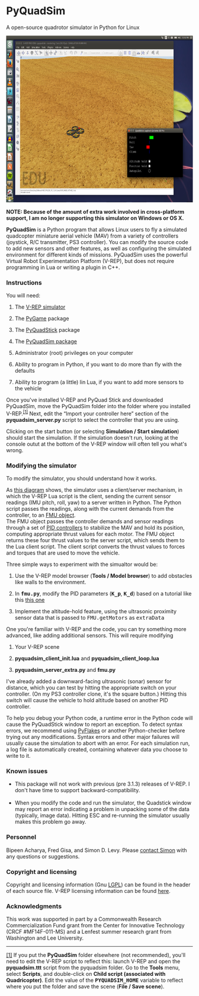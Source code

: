 PyQuadSim
=========

A open-source quadrotor simulator in Python for Linux

<img src="pyquadsim.png" height="450">

<p>

<b>NOTE: Because of the amount of extra work involved in cross-platform support,
I am no longer supporting this simulator on Windows or OS X.</b>

<b>PyQuadSim</b> is a Python program that allows Linux users to fly a simulated quadcopter miniature aerial vehicle 
(MAV) from a variety of controllers (joystick, R/C transmitter, PS3
controller). You can modify the source code to add new sensors and other
features, as well as configuring the simulated environment for different kinds
of missions.  PyQuadSim uses the powerful Virtual Robot Experimentation
Platform (V-REP), but does not require programming in Lua or writing a plugin
in C++.  

<h3>Instructions</h3>

You will need:

<ol>
<li>The <a href="http://www.coppeliarobotics.com/downloads.html">V-REP simulator</a>
<p><li> The <a href="http://www.pygame.org/news.html">PyGame</a> package
<p><li> The <a href="http://home.wlu.edu/~levys/software/pyquadstick/">PyQuadStick</a> package
<p><li> The <a href="https://github.com/simondlevy/PyQuadSim">PyQuadSim package</a>
<p><li> Administrator (root) privileges on your computer
<p><li> Ability to program in Python, if you want to do more than fly with the defaults
<p><li> Ability to program (a little) lin Lua, if you want to add more sensors to the vehicle
</ol>

Once you've installed V-REP and PyQuad Stick and downloaded PyQuadSim, move the PyQuadSim folder into 
the folder where you installed V-REP.<sup><a href="#fn1" id="r1">[1]</a></sup> Next, edit the 
&ldquo;Import your controller here&rdquo; section of the
<b>pyquadsim_server.py</b> script to select the controller that you are using.  

Clicking on the start button (or selecting <b>Simulation / Start simulation</b>) should start the simulation.
If the simulation doesn't run, looking at the console outut at the bottom of the V-REP window will often tell 
you what's wrong. 

<h3>Modifying the simulator </h3>

To modify the simulator, you should understand how it works.  

<p>

As <a href="schematic.jpg">this diagram</a> shows, the simulator uses a client/server
mechanism, in which the V-REP Lua script is the client, sending the current sensor readings (IMU pitch, 
roll, yaw) to a server written in Python.  The Python script 
passes the readings, along with the current demands from the controller, to an 
<a href="docs/fmu.html">FMU object</a>.  
The FMU object passes the controller demands and sensor readings through a set of 
<a href="docs/pidconthrerol.html">PID controllers</a>
to stabilize the MAV and hold its 
position, computing appropriate thrust values for each motor.  The FMU object returns these
four thrust values to the server script, which sends them to the Lua client script.  The client
script converts the thrust values to forces and torques that are used to move the vehicle. 

<p>
Three simple ways to experiment with the simualtor would be:

<ol>
<li> Use the V-REP model browser (<b>Tools / Model browser</b>) to add obstacles like walls to the environment.
<p><li> In <tt><b>fmu.py</b></tt>, modify the PID parameters (<tt><b>K_p</b></tt>, <tt><b>K_d</b></tt>) 
based on a tutorial like this <a href="http://blog.oscarliang.net/quadcopter-pid-explained-tuning/">this one</a>
<p><li>Implement the altitude-hold feature, using the ultrasonic proximity sensor data that is passed to 
<tt>FMU.getMotors</tt> as <tt>extraData</tt>
</ol>

One you're familiar with V-REP and the code, you can try something more advanced, like adding additional sensors.
This will require modifying
<ol>
<li> Your V-REP scene
<p><li> <b>pyquadsim_client_init.lua</b> and <b>pyquadsim_client_loop.lua</b>
<p><li> <b>pyquadsim_server_extra.py</b> and <b>fmu.py</b>
</ol>

I've already added a downward-facing ultrasonic (sonar) sensor for distance, which you can test by hitting the 
appropriate switch on your controller.  (On my PS3 controller clone, it's the square button.)  Hitting this
switch will cause the vehicle to hold altitude based on another PID controller.
<p>
To help you debug your Python code, a runtime error in the Python code will cause the PyQuadStick window to report 
an exception.  To detect syntax errors, we recommend using 
<a href="https://pypi.python.org/pypi/pyflakes">PyFlakes</a> or another Python-checker before trying out
any modifications.  Syntax errors and other major failures will usually cause the simulation to abort with an error.
For each simulation run, a log file is automatically created, containing whatever data you choose to write to it.

<h3>Known issues</h3>

<ul>
<li> This package will not work with previous (pre 3.1.3) releases of V-REP.  I don't have time to support backward-compatibility.
<br><br>
<li> When you modify the code and run the simulator, the Quadstick window may report an error indicating a problem in unpacking some of the
data (typically, image data).  Hitting ESC and re-running the simulator usually makes this problem go away.
</ul>

<h3>Personnel</h3>

Bipeen Acharya, Fred Gisa, and Simon D. Levy. Please <a href="mailto:simon.d.levy@gmail.com">contact Simon</a>
with any questions or suggestions.

<h3>Copyright and licensing</h3>

Copyright and licensing information (Gnu 
<a href="https://www.gnu.org/licenses/lgpl.html">LGPL</a>) 
can be found in the header of each source file.  V-REP licensing information can be found 
<a href="http://www.coppeliarobotics.com/helpFiles/en/licensing.htm">here</a>.

<h3>Acknowledgments</h3>

This work was supported in part by a  Commonwealth Research Commercialization Fund
grant from the Center for Innovative Technology (CRCF #MF14F-011-MS) and a
Lenfest summer research grant from Washington and Lee University.

<hr>
<p id="fn1"><a href="#r1">[1]</a> 
If you put the <b>PyQuadSim</b> folder elsewhere (not recommended), you'll need to edit the V-REP script to reflect this:
launch V-REP and open the 
<b>pyquadsim.ttt</b> script from the pyquadsim folder. Go to the <b>Tools</b> menu, select <b>Scripts</b>,
and double-click on <b>Child script (associated with Quadricopter)</b>. Edit the value of the 
<tt><b>PYQUADSIM_HOME</b></tt> variable to reflect where you put the folder and save the scene
(<b>File / Save scene</b>). 

